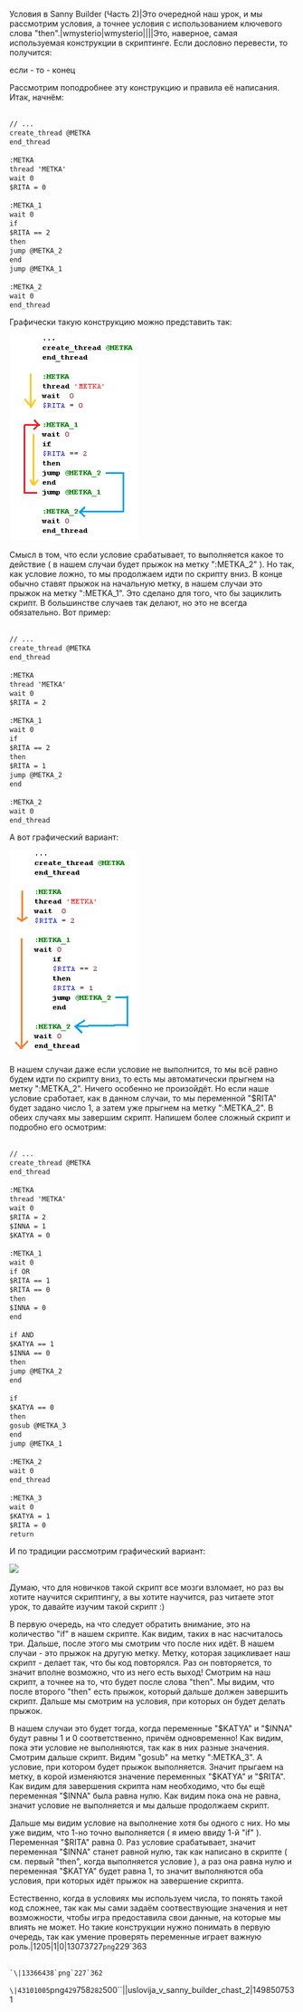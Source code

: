 Условия в Sanny Builder (Часть 2)|Это очередной наш урок, и мы рассмотрим условия, а точнее условия с использованием ключевого слова "then".|wmysterio|wmysterio||||Это, наверное, самая используемая конструкции в скриптинге. Если дословно перевести, то получится:

<div class="panel panel-default">
 <div class="panel-body">
если - то - конец
 </div>
</div>

Рассмотрим поподробнее эту конструкцию и правила её написания. Итак, начнём:


```

// ...
create_thread @METKA
end_thread

:METKA
thread 'METKA'
wait 0
$RITA = 0

:METKA_1
wait 0
if
$RITA == 2
then
jump @METKA_2
end
jump @METKA_1

:METKA_2
wait 0
end_thread
```



Графически такую конструкцию можно представить так:

<!--IMG1--><img src="/_pu/0/13073727.png" /><!--IMG1-->

Смысл в том, что если условие срабатывает, то выполняется какое то действие ( в нашем случаи будет прыжок на метку ":METKA_2" ). Но так, как условие ложно, то мы продолжаем идти по скрипту вниз. В конце обычно ставят прыжок на начальную метку, в нашем случаи это прыжок на метку ":METKA_1". Это сделано для того, что бы зациклить скрипт. В большинстве случаев так делают, но это не всегда обязательно. Вот пример:


```

// ...
create_thread @METKA
end_thread
 
:METKA
thread 'METKA'
wait 0
$RITA = 2
 
:METKA_1
wait 0
if
$RITA == 2
then
$RITA = 1
jump @METKA_2
end
 
:METKA_2
wait 0
end_thread
```



А вот графический вариант:

<!--IMG2--><img src="/_pu/0/13366438.png" /><!--IMG2-->

В нашем случаи даже если условие не выполнится, то мы всё равно будем идти по скрипту вниз, то есть мы автоматически прыгнем на метку ":METKA_2". Ничего особенно не произойдёт. Но если наше условие сработает, как в данном случаи, то мы переменной "$RITA" будет задано число 1, а затем уже прыгнем на метку ":METKA_2". В обеих случаях мы завершим скрипт. Напишем более сложный скрипт и подробно его осмотрим:


```

// ...
create_thread @METKA
end_thread

:METKA
thread 'METKA'
wait 0
$RITA = 2
$INNA = 1 
$KATYA = 0

:METKA_1
wait 0
if OR
$RITA == 1
$RITA == 0
then
$INNA = 0
end

if AND
$KATYA == 1
$INNA == 0
then
jump @METKA_2
end

if
$KATYA == 0
then
gosub @METKA_3
end
jump @METKA_1 

:METKA_2
wait 0
end_thread

:METKA_3
wait 0
$KATYA = 1
$RITA = 0
return
```



И по традиции рассмотрим графический вариант:

<!--IMG3--><img src="https://github.com/wmysterio/scm-scripting-lessons/raw/resources/_pu/0/43101005.png" /><!--IMG3-->

Думаю, что для новичков такой скрипт все мозги взломает, но раз вы хотите научится скриптингу, а вы хотите научится, раз читаете этот урок, то давайте изучим такой скрипт :)

В первую очередь, на что следует обратить внимание, это на количество "if" в нашем скрипте. Как видим, таких в нас насчиталось три. Дальше, после этого мы смотрим что после них идёт. В нашем случаи - это прыжок на другую метку. Метку, которая зацикливает наш скрипт - делает так, что бы код повторялся. Раз он повторяется, то значит вполне возможно, что из него есть выход! Смотрим на наш скрипт, а точнее на то, что будет после слова "then". Мы видим, что после второго "then" есть прыжок, который дальше должен завершить скрипт. Дальше мы смотрим на условия, при которых он будет делать прыжок.

В нашем случаи это будет тогда, когда переменные "$KATYA" и "$INNA" будут равны 1 и 0 соответственно, причём одновременно! Как видим, пока эти условие не выполняются, так как в них разные значения. Смотрим дальше скрипт. Видим "gosub" на метку ":METKA_3". А условие, при котором будет прыжок выполняется. Значит прыгаем на метку, в корой изменяются значение переменных "$KATYA" и "$RITA". Как видим для завершения скрипта нам необходимо, что бы ещё переменная "$INNA" была равна нулю. Как видим пока она не равна, значит условие не выполняется и мы дальше продолжаем скрипт.

Дальше мы видим условие на выполнение хотя бы одного с них. Но мы уже видим, что 1-но точно выполняется ( я имею ввиду 1-й "if" ). Переменная "$RITA" равна 0. Раз условие срабатывает, значит переменная "$INNA" станет равной нулю, так как написано в скрипте ( см. первый "then", когда выполняется условие ), а раз она равна нулю и переменная "$KATYA" будет равна 1, то значит выполняются оба условия, при которых идёт прыжок на завершение скрипта.

Естественно, когда в условиях мы используем числа, то понять такой код сложнее, так как мы сами задаём соотвествующие значения и нет возможности, чтобы игра предоставила свои данные, на которые мы влиять не может. Но такие конструкции нужно понимать в первую очередь, так как умение проверять переменные играет важную роль.|1205|1|0|13073727`png`229`363
```

`\|13366438`png`227`362
```

`\|43101005`png`429`758`282`500``\||uslovija_v_sanny_builder_chast_2|1498507531